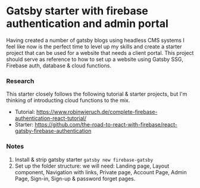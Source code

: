 # Gatsby starter with firebase authentication and admin portal

Having created a number of gatsby blogs using headless CMS systems I feel like now is the perfect time to level up my skills and create a starter project that can be used for a website that needs a client portal. This project should serve as reference to how to set up a website using Gatsby SSG, Firebase auth, database & cloud functions.

### Research
This starter closely follows the following tutorial & starter projects, but I'm thinking of introducting cloud functions to the mix.
- Tutorial: https://www.robinwieruch.de/complete-firebase-authentication-react-tutorial/
- Starter: https://github.com/the-road-to-react-with-firebase/react-gatsby-firebase-authentication

### Notes
1. Install & strip gatsby starter `gatsby new firebase-gatsby`
2. Set up the folder structure: we will need: Landing page, Layout component, Navigation with links, Private page, Account Page, Admin Page, Sign-in, Sign-up & password forget pages.

